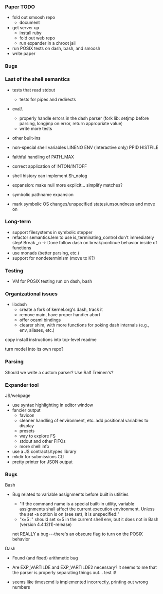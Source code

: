 ### Paper TODO

- fold out smoosh repo
  + document
- get server up
  + install ruby
  + fold out web repo
  + run expander in a chroot jail
- run POSIX tests on dash, bash, and smoosh
- write paper

### Bugs

### Last of the shell semantics

- tests that read stdout
  + tests for pipes and redirects
- eval/.
  + properly handle errors in the dash parser 
    (fork lib: setjmp before parsing, longjmp on error, return appropriate value)
  + write more tests

- other built-ins
- non-special shell variables
  LINENO
  ENV (interactive only)
  PPID
  HISTFILE
- faithful handling of PATH_MAX

- correct application of INTON/INTOFF

- shell history
  can implement Sh_nolog

- expansion: make null more explicit... simplify matches?

- symbolic pathname expansion

- mark symbolic OS changes/unspecified states/unsoundness and move on

### Long-term

- support filesystems in symbolic stepper
- refactor semantics.lem to use is_terminating_control
    don't immediately step! Break _n -> Done
  follow dash on break/continue behavior inside of functions
- use monads (better parsing, etc.)
- support for nondeterminism (move to K?)

### Testing

- VM for POSIX testing
  run on dash, bash

### Organizational issues

- libdash
  + create a fork of kernel.org's dash, track it
  + remove main, have proper handler abort
  + offer ocaml bindings
  + clearer shim, with more functions for poking dash internals (e.g., env, aliases, etc.)

copy install instructions into top-level readme

turn model into its own repo?

### Parsing

Should we write a custom parser? Use Ralf Treinen's?

### Expander tool

JS/webpage
  + use syntax highlighting in editor window
  + fancier output
    - favicon
    - cleaner handling of environment, etc.
      add positional variables to display  
    - presets
    - way to explore FS
    - stdout and other FIFOs
    - more shell info
  + use a JS contracts/types library 
  + mkdir for submissions
CLI
  + pretty printer for JSON output

### Bugs

Bash
  - Bug related to variable assignments before built in utilities
    - "If the command name is a special built-in utility, variable assignments shall affect the current execution environment. Unless the set -a option is on (see set), it is unspecified:"
    - "x=5 :" should set x=5 in the current shell env, but it does not in Bash (version 4.4.12(1)-release)
    
    not REALLY a bug---there's an obscure flag to turn on the POSIX behavior

Dash
  - Found (and fixed) arithmetic bug
  - Are EXP_VARTILDE and EXP_VARTILDE2 necessary? 
    it seems to me that the parser is properly separating things out...
    test it!

  - seems like timescmd is implemented incorrectly, printing out wrong numbers
